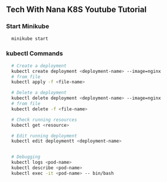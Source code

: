 ## Tech With Nana K8S Youtube Tutorial

### Start Minikube
```bash
  minikube start
```

### kubectl Commands
```bash
  # Create a deployment
  kubectl create deployment <deployment-name> --image=nginx
  # from file
  kubectl apply -f <file-name>

  # Delete a deployment
  kubectl delete deployment <deployment-name> --image=nginx
  # from file
  kubectl delete -f <file-name>

  # Check running resources
  kubectl get <resource>

  # Edit running deployment
  kubectl edit deploymentt <deployment-name>


  # Debugging
  kubectl logs <pod-name>
  kubectl describe <pod-name>
  kubectl exec -it <pod-name> -- bin/bash
```
